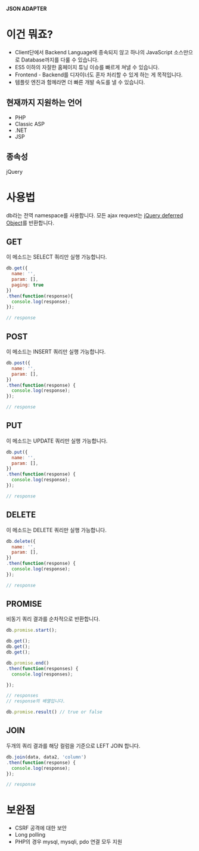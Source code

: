 **JSON ADAPTER**

# 이건 뭐죠?
* Client단에서 Backend Language에 종속되지 않고 하나의 JavaScript 소스만으로 Database까지를 다룰 수 있습니다.
* ES5 이하의 자잘한 홈페이지 튜닝 이슈를 빠르게 쳐낼 수 있습니다.
* Frontend - Backend를 디자이너도 혼자 처리할 수 있게 하는 게 목적입니다.
* 템플릿 엔진과 함께라면 더 빠른 개발 속도를 낼 수 있습니다.

## 현재까지 지원하는 언어
* PHP 
* Classic ASP
* .NET
* JSP

## 종속성
jQuery


# 사용법
db라는 전역 namespace를 사용합니다.
모든 ajax request는 [jQuery deferred Object](https://api.jquery.com/jquery.deferred/)를 반환합니다.

## GET
이 메소드는 SELECT 쿼리만 실행 가능합니다.

``` js
db.get({
  name: '',
  param: [],
  paging: true
})
.then(function(response){
  console.log(response);
});

// response
```

## POST
이 메소드는 INSERT 쿼리만 실행 가능합니다.

``` js
db.post({
  name: '',
  param: [],
})
.then(function(response) {
  console.log(response);
});

// response
```

## PUT
이 메소드는 UPDATE 쿼리만 실행 가능합니다.

``` js
db.put({
  name: '',
  param: [],
})
.then(function(response) {
  console.log(response);
});

// response
```

## DELETE
이 메소드는 DELETE 쿼리만 실행 가능합니다.

``` js
db.delete({
  name: '',
  param: [],
})
.then(function(response) {
  console.log(response);
});

// response
```

## PROMISE
비동기 쿼리 결과를 순차적으로 반환합니다.

``` js
db.promise.start();

db.get();
db.get();
db.get();

db.promise.end()
.then(function(responses) {
  console.log(responses);

});

// responses
// response의 배열입니다.

db.promise.result() // true or false
```

## JOIN
두개의 쿼리 결과를 해당 컬럼을 기준으로 LEFT JOIN 합니다.

``` js
db.join(data, data2, 'column')
.then(function(response) {
  console.log(response);
});

// response
```


# 보완점
* CSRF 공격에 대한 보안
* Long polling
* PHP의 경우 mysql, mysqli, pdo 연결 모두 지원

